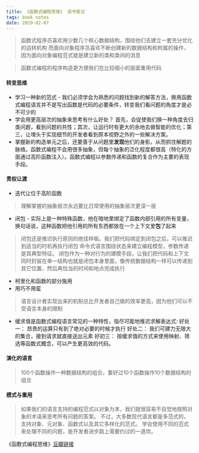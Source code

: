 ```yaml
---
title: 《函数式编程思维》 读书笔记
tags: book notes
date: 2019-02-07
---
```



> 函数式程序员喜欢用少数几个核心数据结构，围绕他们去建立一套充分优化的运转机构
> 而面向对象程序员喜欢不断创建新的数据结构和附属的操作，因为面向对象编程范式就是建立新的类和类间的消息

> 函数式编程的程序构造更方便我们在比较细小的层面重用代码


#### 转变思维
* 学习一种新的范式 - 我们必须学会为熟悉的问题找到新的解答方法，换用函数式编程语言并不是写出函数是代码的必要条件，转变我们看问题的角度才是必不可少的
* 学会用更高层次的抽象来思考有什么好处？ 首先，会促使我们换一种角度去归类问题，看到问题的共性；其次，让运行时有更大的余地去做智能的优化；第三，让埋头于实现细节的开发者看到原本视野之外的一些解决方案。
* 掌握新的构造单元之后，还要善于从问题里**发现**他们的身影，从而抓住解题的脉络。函数式编程不会用很多抽象，但每个抽象的泛化程度都很高（特化的方面通过高阶函数注入）。函数式编程以参数传递和函数的复合作为主要的表现手段。

#### 责权让渡
* 迭代让位于高阶函数
> 理解掌握的抽象层次永远要比日常使用的抽象层次更深一层

* 闭包 - 实际上是一种特殊函数，他在暗地里绑定了函数内部引用的所有变量，换句话说，这种函数把他引用的所有东西都放在一个上下文里**包**了起来
> 闭包还是推迟执行原则的绝佳样板。我们把代码绑定到闭包之后，可以推迟到适当的时机再执行闭包
> 命令式语言围绕状态来建立编程模型，参数传递是其典型特征。
> 闭包作为一种对行为的建模手段，让我们把代码和上下文同时封装在单一结构也就是闭包本身里面，像传统数据结构一样可以传递到其它位置，然后再恰当的时间和地点完成执行
* 柯里化和函数的部分施用
* 用巧不用蛮
> 语言设计者实现出来的机制总比开发者自己做的效率更高，因为他们可以不受语言本身的限制
* 缓求值是函数式编程语言常见的一种特性，指尽可能地推迟求解表达式:
  好处一： 昂贵的运算只有到了绝对必要的时候才执行
  好处二： 我们可建力无限大的集合，接到请求就直接送出元素
  好初三： 按缓求值的方式来使用映射、筛选等函数式概念，可以产生更高效的代码。

#### 演化的语言
> 100个函数操作一种数据结构的组合，要好过10个函数操作10个数据结构的组合

#### 模式与重用
> 如果我们的语言支持的编程范式以对象为本，我们就很容易不自觉地按照对象的术语来思考所有问题的答案。
> 不过，大多数现代语言都是多范式的，支持对象、元对象、函数式以及其它多样化的范式。
> 学会使用不同的范式来处理不同的问题，是开发者进步路上需要约过的一道坎。



《函数式编程思维》[豆瓣链接](https://book.douban.com/subject/26587213)
